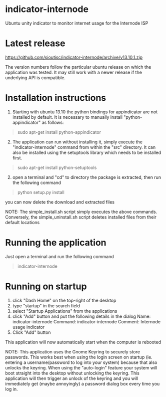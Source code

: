 indicator-internode
===================

Ubuntu unity indicator to monitor internet usage for the Internode ISP

Latest release
==============

https://github.com/sioutisc/indicator-internode/archive/v13.10.1.zip

The version numbers follow the particular ubuntu release on which the application
was tested. It may still work with a newer release if the underlying API is compatible.

Installation instructions
=========================

1. Starting with ubuntu 13.10 the python bindings for appindicator are not installed by default.
It is necessary to manually install "python-appindicator" as follows:

> sudo apt-get install python-appindicator

2. The application can run without installing it, simply execute the "indicator-internode"
command from within the "src" directory. It can also be installed using the setuptools library
which needs to be installed first.

> sudo apt-get install python-setuptools

2. open a terminal and "cd" to directory the package is extracted, then run the following command

> python setup.py install

you can now delete the download and extracted files

NOTE: The simple_install.sh script simply executes the above commands. Conversely, the simple_uninstall.sh script deletes installed files from their default locations

Running the application
=======================

Just open a terminal and run the following command

> indicator-internode

Running on startup
==================

1. click "Dash Home" on the top-right of the desktop
2. type "startup" in the search field
3. select "Startup Applications" from the applications
4. click "Add" button and put the following details in the dialog
   Name: indicator-internode
   Command: indicator-internode
   Comment: Internode usage indicator 
5. Click "Add" button

This application will now automatically start when the computer is rebooted

NOTE: This application uses the Gnome Keyring to securely store passwords. This works best when using the login screen on startup (ie. entering a username/password to log into your system) because that also unlocks the keyring. When using the "auto-login" feature your system will boot straight into the desktop without unlocking the keyring. This application will then trigger an unlock of the keyring and you will immediately get (maybe annoyingly) a password dialog box every time you log in.


